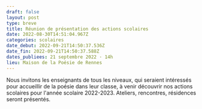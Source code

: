 ```yaml
---
draft: false
layout: post
type: breve
title: Réunion de présentation des actions scolaires
date: 2022-08-30T14:51:04.967Z
categories: scolaires
date_debut: 2022-09-21T14:50:37.536Z
date_fin: 2022-09-21T14:50:37.588Z
dates_publiees: 21 septembre 2022 · 14h
lieu: Maison de la Poésie de Rennes
---
```

Nous invitons les enseignants de tous les niveaux, qui seraient intéressés pour accueillir de la poésie dans leur classe, à venir découvrir nos actions scolaires pour l'année scolaire 2022-2023. Ateliers, rencontres, résidences seront présentés.
